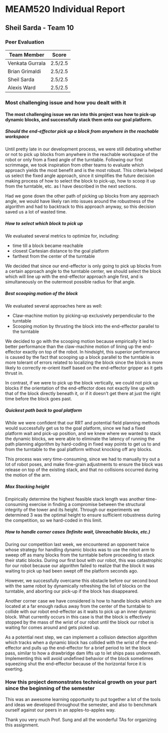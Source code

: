 # MEAM520 Individual Report 
## Sheil Sarda - Team 10

### Peer Evaluation

| Team Member | Score |
|-------|------|
| Venkata Gurrala | 2.5/2.5 |
| Brian Grimaldi | 2.5/2.5 |
| Sheil Sarda | 2.5/2.5 |
| Alexis Ward | 2.5/2.5 |

### Most challenging issue and how you dealt with it

#### The most challenging issue we ran into this project was how to pick-up dynamic blocks, and successfully stack them onto our goal platform.

##### Should the end-effector pick up a block from anywhere in the reachable workspace

Until pretty late in our development process, we were still debating whether or not to pick up blocks from anywhere in the reachable workspace of the robot or only from a fixed angle of the turntable. Following our first scrimmage, we took inspiration from other teams to evaluate which approach yields the most benefit and is the most robust. This criteria helped us select the fixed angle approach, since it simplifies the future decision making process of how to select the block to pick-up, how to scoop it up from the turntable, etc. as I have described in the next sections.

Had we gone down the other path of picking up blocks from any approach angle, we would have likely ran into issues around the robustness of the algorithm and had to backtrack to this approach anyway, so this decision saved us a lot of wasted time.

##### How to select which block to pick up
We evaluated several metrics to optimize for, including:

- time till a block became reachable
- closest Cartesian distance to the goal platform
- farthest from the center of the turntable

We decided that since our end-effector is only going to pick up blocks from a certain approach angle to the turntable center, we should select the block which will line up with the end-effector approach angle first, and is simultaneously on the outermost possible radius for that angle.

##### Best scooping motion of the block

We evaluated several approaches here as well:

- Claw-machine motion by picking-up exclusively perpendicular to the turntable
- Scooping motion by thrusting the block into the end-effector parallel to the turntable

We decided to go with the scooping motion because empirically it led to better performance than the claw-machine motion of lining up the end-effector exactly on top of the robot. In hindsight, this superior performance is caused by the fact that scooping up a block parallel to the turntable is more tolerant of errors related to localizing the block since the block is more likely to correctly re-orient itself based on the end-effector gripper as it gets thrust in.

In contrast, if we were to pick up the block vertically, we could not pick up blocks if the orientation of the end-effector does not exactly line up with that of the block directly beneath it, or if it doesn't get there at just the right time before the block goes past.

##### Quickest path back to goal platform

While we were confident that our RRT and potential field planning methods would successfully get us to the goal platform, since we had a fixed platform wait and pick-up position, and we knew where we wanted to stack the dynamic blocks, we were able to eliminate the latency of running the path planning algorithm by hard-coding in fixed way points to get us to and from the turntable to the goal platform without knocking off any blocks.

This process was very time-consuming, since we had to manually try out a lot of robot poses, and make fine-grain adjustments to ensure the block was release on top of the existing stack, and that no collisions occurred during the motion of the arm.

##### Max Stacking height

Empirically determine the highest feasible stack length was another time-consuming exercise in finding a compromise between the structural integrity of the tower and its height. Through our experiments we determined 3 was the optimal height to ensure sufficient robustness during the competition, so we hard-coded  in this limit.

##### How to handle corner cases (Infinite wait, Unreachable blocks, etc.)

During our competition last week, we encountered an opponent twice whose strategy for handling dynamic blocks was to use the robot arm to sweep off as many blocks from the turntable before proceeding to stack their static blocks. During our first bout with our robot, this was catastrophic for our robot because our algorithm failed to realize that the block it was waiting to pick up had been swept off the platform seconds ago.

However, we successfully overcame this obstacle before our second bout with the same robot by dynamically refreshing the list of blocks on the turntable, and aborting our pick-up if the block has disappeared.

Another corner case we have considered is how to handle blocks which are located at a far enough radius away from the center of the turntable to collide with our robot end-effector as it waits to pick up an inner dynamic block. What currently occurs in this case is that the block is effectively stopped by the mass of the wrist of our robot until the block our robot is waiting for comes around and gets picked up.

As a potential next step, we can implement a collision detection algorithm which tracks when a dynamic block has collided with the wrist of the end-effector and pulls up the end-effector for a brief period to let the block pass, similar to how a drawbridge dam lifts up to let ships pass underneath. Implementing this will avoid undefined behavior of the block sometimes squeezing shut the end-effector because of the horizontal force it is exerting. 

### How this project demonstrates technical growth on your part since the beginning of the semester

This was an awesome learning opportunity to put together a lot of the tools and ideas we developed throughout the semester, and also to benchmark ourself against our peers in an apples-to-apples way.


Thank you very much Prof. Sung and all the wonderful TAs for organizing this assignment.
